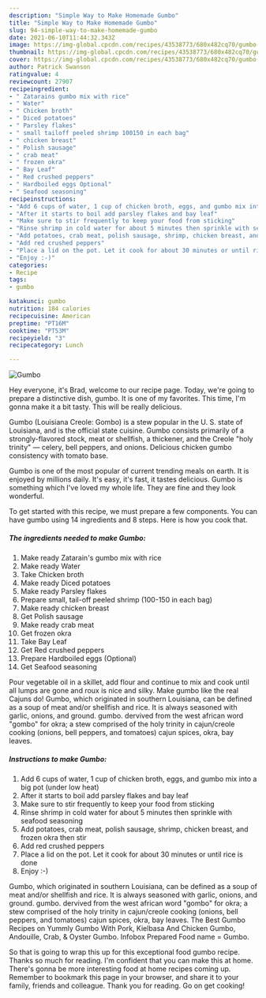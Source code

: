 ```yaml
---
description: "Simple Way to Make Homemade Gumbo"
title: "Simple Way to Make Homemade Gumbo"
slug: 94-simple-way-to-make-homemade-gumbo
date: 2021-06-10T11:44:32.343Z
image: https://img-global.cpcdn.com/recipes/43538773/680x482cq70/gumbo-recipe-main-photo.jpg
thumbnail: https://img-global.cpcdn.com/recipes/43538773/680x482cq70/gumbo-recipe-main-photo.jpg
cover: https://img-global.cpcdn.com/recipes/43538773/680x482cq70/gumbo-recipe-main-photo.jpg
author: Patrick Swanson
ratingvalue: 4
reviewcount: 27907
recipeingredient:
- " Zatarains gumbo mix with rice"
- " Water"
- " Chicken broth"
- " Diced potatoes"
- " Parsley flakes"
- " small tailoff peeled shrimp 100150 in each bag"
- " chicken breast"
- " Polish sausage"
- " crab meat"
- " frozen okra"
- " Bay Leaf"
- " Red crushed peppers"
- " Hardboiled eggs Optional"
- " Seafood seasoning"
recipeinstructions:
- "Add 6 cups of water, 1 cup of chicken broth, eggs, and gumbo mix into a big pot (under low heat)"
- "After it starts to boil add parsley flakes and bay leaf"
- "Make sure to stir frequently to keep your food from sticking"
- "Rinse shrimp in cold water for about 5 minutes then sprinkle with seafood seasoning"
- "Add potatoes, crab meat, polish sausage, shrimp, chicken breast, and frozen okra then stir"
- "Add red crushed peppers"
- "Place a lid on the pot. Let it cook for about 30 minutes or until rice is done"
- "Enjoy :-)"
categories:
- Recipe
tags:
- gumbo

katakunci: gumbo 
nutrition: 184 calories
recipecuisine: American
preptime: "PT16M"
cooktime: "PT53M"
recipeyield: "3"
recipecategory: Lunch

---
```



![Gumbo](https://img-global.cpcdn.com/recipes/43538773/680x482cq70/gumbo-recipe-main-photo.jpg)

Hey everyone, it's Brad, welcome to our recipe page. Today, we're going to prepare a distinctive dish, gumbo. It is one of my favorites. This time, I'm gonna make it a bit tasty. This will be really delicious.

Gumbo (Louisiana Creole: Gombo) is a stew popular in the U. S. state of Louisiana, and is the official state cuisine. Gumbo consists primarily of a strongly-flavored stock, meat or shellfish, a thickener, and the Creole &#34;holy trinity&#34; ― celery, bell peppers, and onions. Delicious chicken gumbo consistency with tomato base.

Gumbo is one of the most popular of current trending meals on earth. It is enjoyed by millions daily. It's easy, it's fast, it tastes delicious. Gumbo is something which I've loved my whole life. They are fine and they look wonderful.


To get started with this recipe, we must prepare a few components. You can have gumbo using 14 ingredients and 8 steps. Here is how you cook that.

<!--inarticleads1-->

##### The ingredients needed to make Gumbo:

1. Make ready  Zatarain&#39;s gumbo mix with rice
1. Make ready  Water
1. Take  Chicken broth
1. Make ready  Diced potatoes
1. Make ready  Parsley flakes
1. Prepare  small, tail-off peeled shrimp (100-150 in each bag)
1. Make ready  chicken breast
1. Get  Polish sausage
1. Make ready  crab meat
1. Get  frozen okra
1. Take  Bay Leaf
1. Get  Red crushed peppers
1. Prepare  Hardboiled eggs (Optional)
1. Get  Seafood seasoning


Pour vegetable oil in a skillet, add flour and continue to mix and cook until all lumps are gone and roux is nice and silky. Make gumbo like the real Cajuns do! Gumbo, which originated in southern Louisiana, can be defined as a soup of meat and/or shellfish and rice. It is always seasoned with garlic, onions, and ground. gumbo. dervived from the west african word &#34;gombo&#34; for okra; a stew comprised of the holy trinity in cajun/creole cooking (onions, bell peppers, and tomatoes) cajun spices, okra, bay leaves. 

<!--inarticleads2-->

##### Instructions to make Gumbo:

1. Add 6 cups of water, 1 cup of chicken broth, eggs, and gumbo mix into a big pot (under low heat)
1. After it starts to boil add parsley flakes and bay leaf
1. Make sure to stir frequently to keep your food from sticking
1. Rinse shrimp in cold water for about 5 minutes then sprinkle with seafood seasoning
1. Add potatoes, crab meat, polish sausage, shrimp, chicken breast, and frozen okra then stir
1. Add red crushed peppers
1. Place a lid on the pot. Let it cook for about 30 minutes or until rice is done
1. Enjoy :-)


Gumbo, which originated in southern Louisiana, can be defined as a soup of meat and/or shellfish and rice. It is always seasoned with garlic, onions, and ground. gumbo. dervived from the west african word &#34;gombo&#34; for okra; a stew comprised of the holy trinity in cajun/creole cooking (onions, bell peppers, and tomatoes) cajun spices, okra, bay leaves. The Best Gumbo Recipes on Yummly Gumbo With Pork, Kielbasa And Chicken Gumbo, Andouille, Crab, &amp; Oyster Gumbo. Infobox Prepared Food name = Gumbo. 

So that is going to wrap this up for this exceptional food gumbo recipe. Thanks so much for reading. I'm confident that you can make this at home. There's gonna be more interesting food at home recipes coming up. Remember to bookmark this page in your browser, and share it to your family, friends and colleague. Thank you for reading. Go on get cooking!
